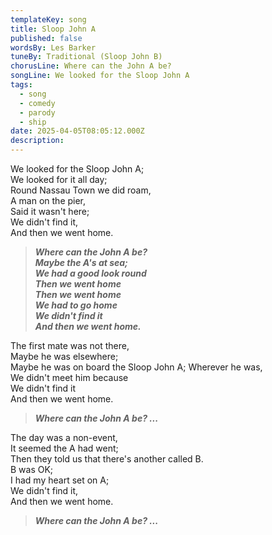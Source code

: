 ```yaml
---
templateKey: song
title: Sloop John A
published: false
wordsBy: Les Barker
tuneBy: Traditional (Sloop John B)
chorusLine: Where can the John A be?
songLine: We looked for the Sloop John A
tags:
  - song
  - comedy
  - parody
  - ship
date: 2025-04-05T08:05:12.000Z
description: 
---
```

We looked for the Sloop John A;\
We looked for it all day;\
Round Nassau Town we did roam,\
A man on the pier,\
Said it wasn't here;\
We didn't find it,\
And then we went home.

>***Where can the John A be?\
Maybe the A's at sea;\
We had a good look round\
Then we went home\
Then we went home\
We had to go home\
We didn't find it\
And then we went home.***

The first mate was not there,\
Maybe he was elsewhere;\
Maybe he was on board the Sloop John A;
Wherever he was,\
We didn't meet him because\
We didn't find it\
And then we went home.

>***Where can the John A be? ...***

The day was a non-event,\
It seemed the A had went;\
Then they told us that there's another called B.\
B was OK;\
I had my heart set on A;\
We didn't find it,\
And then we went home.

>***Where can the John A be? ...***
